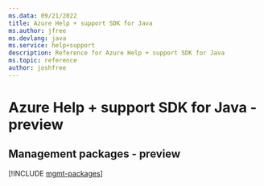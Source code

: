 ```yaml
---
ms.data: 09/21/2022
title: Azure Help + support SDK for Java
ms.author: jfree
ms.devlang: java
ms.service: help+support
description: Reference for Azure Help + support SDK for Java
ms.topic: reference
author: joshfree
---
```

# Azure Help + support SDK for Java - preview

## Management packages - preview
[!INCLUDE [mgmt-packages](help-+-support-mgmt-index.md)]